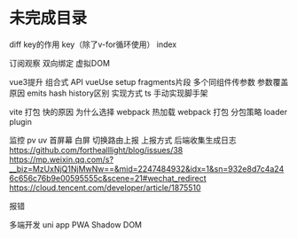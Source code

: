 # 未完成目录


diff key的作用 key（除了v-for循环使用） index

订阅观察 双向绑定 虚拟DOM

vue3提升
组合式 API
vueUse
setup
fragments片段 多个同组件传参数 参数覆盖原因
emits
hash history区别 实现方式
ts
手动实现脚手架

vite 打包 快的原因 为什么选择 webpack 热加载
webpack 打包 分包策略 loader plugin

监控 
pv uv 首屏幕 白屏 切换路由上报 上报方式 后端收集生成日志
https://github.com/forthealllight/blog/issues/38
https://mp.weixin.qq.com/s?__biz=MzUxNjQ1NjMwNw==&mid=2247484932&idx=1&sn=932e8d7c4a246c656c76b9e00595555c&scene=21#wechat_redirect
https://cloud.tencent.com/developer/article/1875510

报错

多端开发 uni app
PWA
Shadow DOM